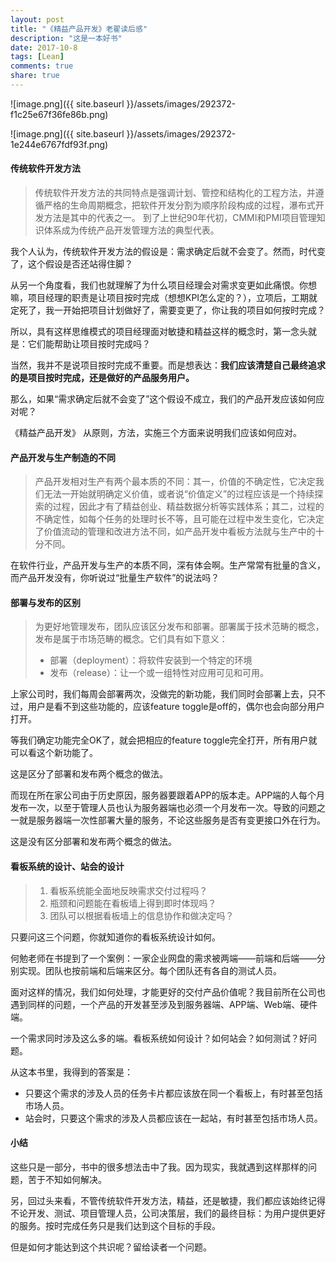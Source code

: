 ```yaml
---
layout: post
title: "《精益产品开发》老翟读后感"
description: "这是一本好书"
date: 2017-10-8
tags: [Lean]
comments: true
share: true
---
```


![image.png]({{ site.baseurl }}/assets/images/292372-f1c25e67f36fe86b.png)


![image.png]({{ site.baseurl }}/assets/images/292372-1e244e6767fdf93f.png)


#### 传统软件开发方法
> 传统软件开发方法的共同特点是强调计划、管控和结构化的工程方法，并遵循严格的生命周期概念，把软件开发分割为顺序阶段构成的过程，瀑布式开发方法是其中的代表之一。
> 到了上世纪90年代初，CMMI和PMI项目管理知识体系成为传统产品开发管理方法的典型代表。

我个人认为，传统软件开发方法的假设是：需求确定后就不会变了。然而，时代变了，这个假设是否还站得住脚？

从另一个角度看，我们也就理解了为什么项目经理会对需求变更如此痛恨。你想嘛，项目经理的职责是让项目按时完成（想想KPI怎么定的？），立项后，工期就定死了，我一开始把项目计划做好了，需要变更了，你让我的项目如何按时完成？

所以，具有这样思维模式的项目经理面对敏捷和精益这样的概念时，第一念头就是：它们能帮助让项目按时完成吗？

当然，我并不是说项目按时完成不重要。而是想表达：**我们应该清楚自己最终追求的是项目按时完成，还是做好的产品服务用户。**

那么，如果“需求确定后就不会变了”这个假设不成立，我们的产品开发应该如何应对呢？

《精益产品开发》 从原则，方法，实施三个方面来说明我们应该如何应对。

#### 产品开发与生产制造的不同
 > 产品开发相对生产有两个最本质的不同：其一，价值的不确定性，它决定我们无法一开始就明确定义价值，或者说“价值定义”的过程应该是一个持续探索的过程，因此才有了精益创业、精益数据分析等实践体系；其二，过程的不确定性，如每个任务的处理时长不等，且可能在过程中发生变化，它决定了价值流动的管理和改进方法不同，如产品开发中看板方法就与生产中的十分不同。

在软件行业，产品开发与生产的本质不同，深有体会啊。生产常常有批量的含义，而产品开发没有，你听说过“批量生产软件”的说法吗？

#### 部署与发布的区别
> 为更好地管理发布，团队应该区分发布和部署。部署属于技术范畴的概念，发布是属于市场范畴的概念。它们具有如下意义：
> * 部署（deployment）：将软件安装到一个特定的环境
> * 发布（release）：让一个或一组特性对应用可见和可用。

上家公司时，我们每周会部署两次，没做完的新功能，我们同时会部署上去，只不过，用户是看不到这些功能的，应该feature toggle是off的，偶尔也会向部分用户打开。

等我们确定功能完全OK了，就会把相应的feature toggle完全打开，所有用户就可以看这个新功能了。

这是区分了部署和发布两个概念的做法。

而现在所在家公司由于历史原因，服务器要跟着APP的版本走。APP端的人每个月发布一次，以至于管理人员也认为服务器端也必须一个月发布一次。导致的问题之一就是服务器端一次性部署大量的服务，不论这些服务是否有变更接口外在行为。

这是没有区分部署和发布两个概念的做法。

#### 看板系统的设计、站会的设计
> 1. 看板系统能全面地反映需求交付过程吗？
> 2. 瓶颈和问题能在看板墙上得到即时体现吗？
> 3. 团队可以根据看板墙上的信息协作和做决定吗？

只要问这三个问题，你就知道你的看板系统设计如何。

何勉老师在书提到了一个案例：一家企业网盘的需求被两端——前端和后端——分别实现。团队也按前端和后端来区分。每个团队还有各自的测试人员。

面对这样的情况，我们如何处理，才能更好的交付产品价值呢？我目前所在公司也遇到同样的问题，一个产品的开发甚至涉及到服务器端、APP端、Web端、硬件端。

一个需求同时涉及这么多的端。看板系统如何设计？如何站会？如何测试？好问题。

从这本书里，我得到的答案是：

* 只要这个需求的涉及人员的任务卡片都应该放在同一个看板上，有时甚至包括市场人员。
* 站会时，只要这个需求的涉及人员都应该在一起站，有时甚至包括市场人员。

#### 小结
这些只是一部分，书中的很多想法击中了我。因为现实，我就遇到这样那样的问题，苦于不知如何解决。

另，回过头来看，不管传统软件开发方法，精益，还是敏捷，我们都应该始终记得不论开发、测试、项目管理人员，公司决策层，我们的最终目标：为用户提供更好的服务。按时完成任务只是我们达到这个目标的手段。

但是如何才能达到这个共识呢？留给读者一个问题。
